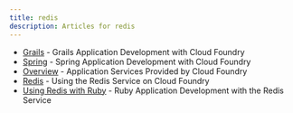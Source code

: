 ```yaml
---
title: redis
description: Articles for redis
---
```


* [Grails](/frameworks/java/spring/grails.html) - Grails Application Development with Cloud Foundry
* [Spring](/frameworks/java/spring/spring.html) - Spring Application Development with Cloud Foundry
* [Overview](/services.html) - Application Services Provided by Cloud Foundry
* [Redis](/services/redis/redis.html) - Using the Redis Service on Cloud Foundry
* [Using Redis with Ruby](/services/redis/ruby-redis.html) - Ruby Application Development with the Redis Service
